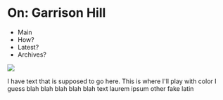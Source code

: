 <!DOCTYPE html>
<html>
  <head>
    <meta charset="utf-8">
      <title>On: Garrison Hill</title>
    <link rel="stylesheet2" href="stylesheet2.CSS">
    
  </head>
</html>

<html>
  <body>
    <div class=header>
    <h1>
    On: Garrison Hill
    </h1>
  <ul>
  <li>Main</li>
  <li>How?
  <li>Latest?</li>
  <li>Archives?</li>
</ul>
    </div>
    

<img src= "https://github.com/user-attachments/assets/09ba187c-cfef-4bf2-828b-87837a3d4d69">

<p>
  I have text that is supposed to go here. This is where I'll play with color I guess
  blah blah blah
  blah blah text
  laurem ipsum other fake latin
</p>
  </body>
</html>
